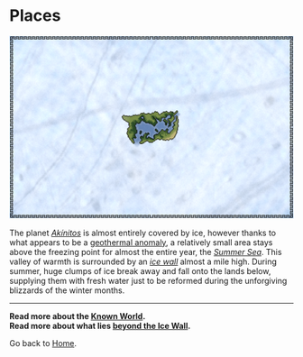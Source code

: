 # Places

<img src="./images/map_akinitos.png" id="fright">

The planet [*Akínitos*](/glossary.md#akínitos) is almost entirely covered by ice, however thanks to what appears to be a [geothermal anomaly](./lore/geothermalanomaly.md), a relatively small area stays above the freezing point for almost the entire year, the [*Summer Sea*](./glossary.md#summer-sea). This valley of warmth is surrounded by an [*ice wall*](./glossary.md#ice-wall) almost a mile high. During summer, huge clumps of ice break away and fall onto the lands below, supplying them with fresh water just to be reformed during the unforgiving blizzards of the winter months.

---

**Read more about the [Known World](./summersea.md).  
Read more about what lies [beyond the Ice Wall](./icewall.md).**

Go back to [Home](./index.md).